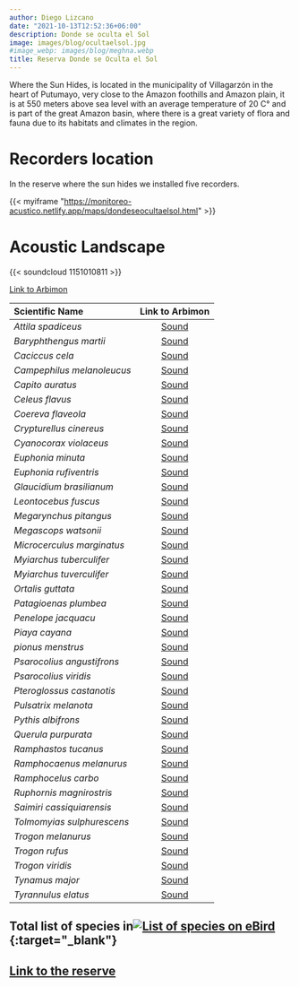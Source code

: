 ```yaml
---
author: Diego Lizcano
date: "2021-10-13T12:52:36+06:00"
description: Donde se oculta el Sol
image: images/blog/ocultaelsol.jpg
#image_webp: images/blog/meghna.webp
title: Reserva Donde se Oculta el Sol
---
```


Where the Sun Hides, is located in the municipality of Villagarzón in the heart of Putumayo, very close to the Amazon foothills and Amazon plain, it is at 550 meters above sea level with an average temperature of 20 C° and is part of the great Amazon basin, where there is a great variety of flora and fauna due to its habitats and climates in the region.


# Recorders location

In the reserve where the sun hides we installed five recorders.

{{< myiframe "https://monitoreo-acustico.netlify.app/maps/dondeseocultaelsol.html" >}}


# Acoustic Landscape

{{< soundcloud 1151010811 >}}

[Link to Arbimon](https://arbimon.rfcx.org/project/destinos-awake/visualizer/rec/41859735)


|__Scientific Name__| Link to Arbimon|
| :---        |     :----:   |
|_Attila spadiceus_|	[Sound](	https://arbimon.rfcx.org/project/destinos-awake/visualizer/rec/43948634?gain=50	)|
|_Baryphthengus martii_|	[Sound](	https://arbimon.rfcx.org/project/destinos-awake/visualizer/rec/47237708?gain=15	)|
|_Caciccus cela_|	[Sound](	https://arbimon.rfcx.org/project/destinos-awake/visualizer/rec/41893354?gain=10	)|
|_Campephilus melanoleucus_|	[Sound](	https://arbimon.rfcx.org/project/destinos-awake/visualizer/rec/43948297/?gain=50	)|
|_Capito auratus_|	[Sound](	https://arbimon.rfcx.org/project/destinos-awake/visualizer/rec/43948639?gain=15	)|
|_Celeus flavus_|	[Sound](	https://arbimon.rfcx.org/project/destinos-awake/visualizer/rec/41892502?gain=20	)|
|_Coereva flaveola_|	[Sound](	https://arbimon.rfcx.org/project/destinos-awake/visualizer/rec/43948642?gain=50	)|
|_Crypturellus cinereus_|	[Sound](	https://arbimon.rfcx.org/project/destinos-awake/visualizer/rec/47273844?gain=25	)|
|_Cyanocorax violaceus_|	[Sound](	https://arbimon.rfcx.org/project/destinos-awake/visualizer/rec/47239309?gain=30	)|
|_Euphonia minuta_|	[Sound](	https://arbimon.rfcx.org/project/destinos-awake/visualizer/rec/41892459?gain=20	)|
|_Euphonia rufiventris_|	[Sound](	https://arbimon.rfcx.org/project/destinos-awake/visualizer/rec/47274892?gain=20	)|
|_Glaucidium brasilianum_|	[Sound](	https://arbimon.rfcx.org/project/destinos-awake/visualizer/rec/41893348?gain=10	)|
|_Leontocebus fuscus_|	[Sound](	https://arbimon.rfcx.org/project/destinos-awake/visualizer/rec/47237795?gain=15	)|
|_Megarynchus pitangus_|	[Sound](	https://arbimon.rfcx.org/project/destinos-awake/visualizer/rec/41893313?gain=10	)|
|_Megascops watsonii_|	[Sound](	https://arbimon.rfcx.org/project/destinos-awake/visualizer/rec/41893348?gain=10	)|
|_Microcerculus marginatus_|	[Sound](	https://arbimon.rfcx.org/project/destinos-awake/visualizer/rec/43948636?gain=30	)|
|_Myiarchus tuberculifer_|	[Sound](	https://arbimon.rfcx.org/project/destinos-awake/visualizer/rec/47274532?gain=20	)|
|_Myiarchus tuverculifer_|	[Sound](	https://arbimon.rfcx.org/project/destinos-awake/visualizer/rec/43948778?gain=30	)|
|_Ortalis guttata_|	[Sound](	https://arbimon.rfcx.org/project/destinos-awake/visualizer/rec/47237708?gain=15	)|
|_Patagioenas plumbea_|	[Sound](	https://arbimon.rfcx.org/project/destinos-awake/visualizer/rec/47586285?gain=15	)|
|_Penelope jacquacu_|	[Sound](	https://arbimon.rfcx.org/project/destinos-awake/visualizer/rec/47237971?gain=20	)|
|_Piaya cayana_|	[Sound](	https://arbimon.rfcx.org/project/destinos-awake/visualizer/rec/47588264?gain=10	)|
|_pionus menstrus_|	[Sound](	https://arbimon.rfcx.org/project/destinos-awake/visualizer/rec/47238847?gain=25	)|
|_Psarocolius angustifrons_|	[Sound](	https://arbimon.rfcx.org/project/destinos-awake/visualizer/rec/47237826/?gain=20	)|
|_Psarocolius viridis_|	[Sound](	https://arbimon.rfcx.org/project/destinos-awake/visualizer/rec/41859061?gain=15	)|
|_Pteroglossus castanotis_|	[Sound](	https://arbimon.rfcx.org/project/destinos-awake/visualizer/rec/47239352?gain=25	)|
|_Pulsatrix melanota_|	[Sound](	https://arbimon.rfcx.org/project/destinos-awake/visualizer/rec/47237150/?gain=5	)|
|_Pythis albifrons_|	[Sound](	https://arbimon.rfcx.org/project/destinos-awake/visualizer/rec/43948625/?gain=10	)|
|_Querula purpurata_|	[Sound](	https://arbimon.rfcx.org/project/destinos-awake/visualizer/rec/41893327?gain=10	)|
|_Ramphastos tucanus_|	[Sound](	https://arbimon.rfcx.org/project/destinos-awake/visualizer/rec/43948314/?gain=20	)|
|_Ramphocaenus melanurus_|	[Sound](	https://arbimon.rfcx.org/project/destinos-awake/visualizer/rec/47237681/?gain=15	)|
|_Ramphocelus carbo_|	[Sound](	https://arbimon.rfcx.org/project/destinos-awake/visualizer/rec/43948758?gain=50	)|
|_Ruphornis magnirostris_|	[Sound](	https://arbimon.rfcx.org/project/destinos-awake/visualizer/rec/43948623?gain=15	)|
|_Saimiri cassiquiarensis_|	[Sound](	https://arbimon.rfcx.org/project/destinos-awake/visualizer/rec/47274145?gain=25	)|
|_Tolmomyias sulphurescens_|	[Sound](	https://arbimon.rfcx.org/project/destinos-awake/visualizer/rec/47238710/?gain=25	)|
|_Trogon melanurus_|	[Sound](	https://arbimon.rfcx.org/project/destinos-awake/visualizer/rec/47238639/?gain=15	)|
|_Trogon rufus_|	[Sound](	https://arbimon.rfcx.org/project/destinos-awake/visualizer/rec/43948272/?gain=25	)|
|_Trogon viridis_|	[Sound](	https://arbimon.rfcx.org/project/destinos-awake/visualizer/rec/43948648/?gain=30	)|
|_Tynamus major_|	[Sound](	https://arbimon.rfcx.org/project/destinos-awake/visualizer/rec/47590173?gain=15	)|
|_Tyrannulus elatus_|	[Sound](	https://arbimon.rfcx.org/project/destinos-awake/visualizer/rec/43948297?gain=30	)|



## Total list of species in[![List of species on eBird](/images/blog/Logo_ebird.png "Donde se Oculta el sol is eBird hotspot")](https://ebird.org/hotspot/L7895345){:target="_blank"}


## [Link to the reserve](https://dondeseocultaelsol.wixsite.com/inicio/company)






